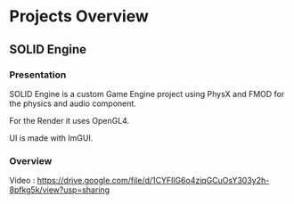 # Projects Overview

## SOLID Engine

### Presentation
SOLID Engine is a custom Game Engine project using PhysX and FMOD for the physics and audio component.

For the Render it uses OpenGL4.

UI is made with ImGUI.

### Overview 
Video : https://drive.google.com/file/d/1CYFIlG6o4ziqGCuOsY303y2h-8pfkg5k/view?usp=sharing
